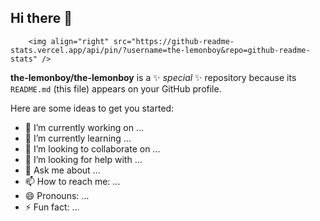 ## Hi there 👋

        <img align="right" src="https://github-readme-stats.vercel.app/api/pin/?username=the-lemonboy&repo=github-readme-stats" />

**the-lemonboy/the-lemonboy** is a ✨ _special_ ✨ repository because its `README.md` (this file) appears on your GitHub profile.

Here are some ideas to get you started:

- 🔭 I’m currently working on ...
- 🌱 I’m currently learning ...
- 👯 I’m looking to collaborate on ...
- 🤔 I’m looking for help with ...
- 💬 Ask me about ...
- 📫 How to reach me: ...
- 😄 Pronouns: ...
- ⚡ Fun fact: ...
